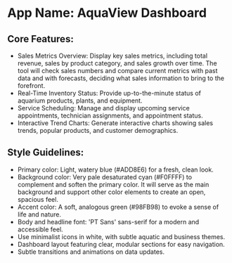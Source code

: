 # **App Name**: AquaView Dashboard

## Core Features:

- Sales Metrics Overview: Display key sales metrics, including total revenue, sales by product category, and sales growth over time. The tool will check sales numbers and compare current metrics with past data and with forecasts, deciding what sales information to bring to the forefront.
- Real-Time Inventory Status: Provide up-to-the-minute status of aquarium products, plants, and equipment.
- Service Scheduling: Manage and display upcoming service appointments, technician assignments, and appointment status.
- Interactive Trend Charts: Generate interactive charts showing sales trends, popular products, and customer demographics.

## Style Guidelines:

- Primary color: Light, watery blue (#ADD8E6) for a fresh, clean look.
- Background color: Very pale desaturated cyan (#F0FFFF) to complement and soften the primary color. It will serve as the main background and support other color elements to create an open, spacious feel.
- Accent color: A soft, analogous green (#98FB98) to evoke a sense of life and nature.
- Body and headline font: 'PT Sans' sans-serif for a modern and accessible feel.
- Use minimalist icons in white, with subtle aquatic and business themes.
- Dashboard layout featuring clear, modular sections for easy navigation.
- Subtle transitions and animations on data updates.